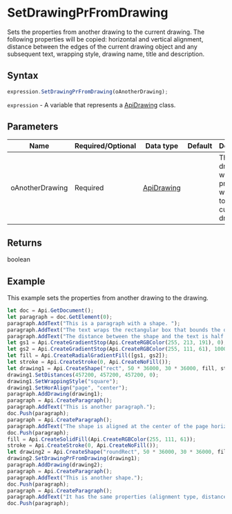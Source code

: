 # SetDrawingPrFromDrawing

Sets the properties from another drawing to the current drawing.
The following properties will be copied: horizontal and vertical alignment, distance between the edges of the current drawing object and any subsequent text, wrapping style, drawing name, title and description.

## Syntax

```javascript
expression.SetDrawingPrFromDrawing(oAnotherDrawing);
```

`expression` - A variable that represents a [ApiDrawing](../ApiDrawing.md) class.

## Parameters

| **Name** | **Required/Optional** | **Data type** | **Default** | **Description** |
| ------------- | ------------- | ------------- | ------------- | ------------- |
| oAnotherDrawing | Required | [ApiDrawing](../../ApiDrawing/ApiDrawing.md) |  | The drawing which properties will be set to the current drawing. |

## Returns

boolean

## Example

This example sets the properties from another drawing to the drawing.

```javascript editor-docx
let doc = Api.GetDocument();
let paragraph = doc.GetElement(0);
paragraph.AddText("This is a paragraph with a shape. ");
paragraph.AddText("The text wraps the rectangular box that bounds the object. ");
paragraph.AddText("The distance between the shape and the text is half an inch (457200 English measure units).");
let gs1 = Api.CreateGradientStop(Api.CreateRGBColor(255, 213, 191), 0);
let gs2 = Api.CreateGradientStop(Api.CreateRGBColor(255, 111, 61), 100000);
let fill = Api.CreateRadialGradientFill([gs1, gs2]);
let stroke = Api.CreateStroke(0, Api.CreateNoFill());
let drawing1 = Api.CreateShape("rect", 50 * 36000, 30 * 36000, fill, stroke);
drawing1.SetDistances(457200, 457200, 457200, 0);
drawing1.SetWrappingStyle("square");
drawing1.SetHorAlign("page", "center");
paragraph.AddDrawing(drawing1);
paragraph = Api.CreateParagraph();
paragraph.AddText("This is another paragraph.");
doc.Push(paragraph);
paragraph = Api.CreateParagraph();
paragraph.AddText("The shape is aligned at the center of the page horizontally.");
doc.Push(paragraph);
fill = Api.CreateSolidFill(Api.CreateRGBColor(255, 111, 61));
stroke = Api.CreateStroke(0, Api.CreateNoFill());
let drawing2 = Api.CreateShape("roundRect", 50 * 36000, 30 * 36000, fill, stroke);
drawing2.SetDrawingPrFromDrawing(drawing1);
paragraph.AddDrawing(drawing2);
paragraph = Api.CreateParagraph();
paragraph.AddText("This is another shape.");
doc.Push(paragraph);
paragraph = Api.CreateParagraph();
paragraph.AddText("It has the same properties (alignment type, distances and wrapping type) as the shape above.");
doc.Push(paragraph);
```
